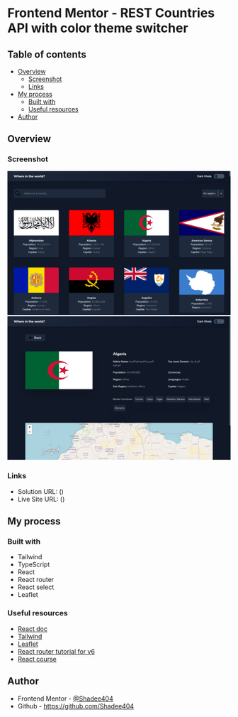 # Frontend Mentor - REST Countries API with color theme switcher

## Table of contents

- [Overview](#overview)
  - [Screenshot](#screenshot)
  - [Links](#links)
- [My process](#my-process)
  - [Built with](#built-with)
  - [Useful resources](#useful-resources)
- [Author](#author)

## Overview

### Screenshot

![](./design/screenshot.jpg)
![](./design/screenshot-country.jpg)


### Links

- Solution URL: ()
- Live Site URL: ()

## My process

### Built with

- Tailwind
- TypeScript
- React
- React router
- React select
- Leaflet

### Useful resources

- [React doc](https://reactjs.org/docs/getting-started.html)
- [Tailwind](https://tailwindcss.com/docs/installation)
- [Leaflet](https://leafletjs.com/)
- [React router tutorial for v6 ](https://reacttraining.com/blog/react-router-v6-pre/)
- [React course](https://scrimba.com/learn/learnreact)

## Author

- Frontend Mentor - [@Shadee404](https://www.frontendmentor.io/profile/Shadee404)
- Github - https://github.com/Shadee404
